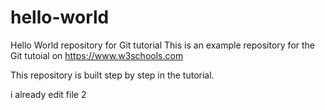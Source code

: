 # hello-world
Hello World repository for Git tutorial
This is an example repository for the Git tutoial on https://www.w3schools.com

This repository is built step by step in the tutorial.

i already edit file 2
